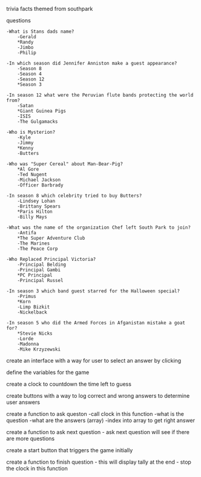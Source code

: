 trivia facts themed from southpark

questions

	-What is Stans dads name?
		-Gerald
		*Randy
		-Jimbo
		-Philip

	-In which season did Jennifer Anniston make a guest appearance?
		-Season 8
		-Season 4
		-Season 12
		*Season 3

	-In season 12 what were the Peruvian flute bands protecting the world from?
		-Satan
		*Giant Guinea Pigs
		-ISIS
		-The Gulgamacks

	-Who is Mysterion?
		-Kyle
		-Jimmy
		*Kenny
		-Butters

	-Who was "Super Cereal" about Man-Bear-Pig?
		*Al Gore
		-Ted Nugent
		-Michael Jackson
		-Officer Barbrady

	-In season 8 which celebrity tried to buy Butters?
		-Lindsey Lohan
		-Brittany Spears
		*Paris Hilton
		-Billy Mays

	-What was the name of the organization Chef left South Park to join?
		-Antifa
		*The Super Adventure Club
		-The Marines
		-The Peace Corp

	-Who Replaced Principal Victoria?
		-Principal Belding
		-Principal Gambi
		*PC Principal
		-Principal Russel

	-In season 3 which band guest starred for the Halloween special?
		-Primus
		*Korn
		-Limp Bizkit
		-Nickelback

	-In season 5 who did the Armed Forces in Afganistan mistake a goat for?
		*Stevie Nicks
		-Lorde
		-Madonna
		-Mike Krzyzewski

create an interface with a way for user to select an answer by clicking

define the variables for the game

create a clock to countdown the time left to guess

create buttons with a way to log correct and wrong answers to determine user answers

create a function to ask queston 
	-call clock in this function
	-what is the question
	-what are the answers (array)
	-index into array to get right answer


create a function to ask next question
	- ask next question will see if there are more questions 
	
create a start button that triggers the game initially

create a function to finish question
	- this will display tally at the end
	- stop the clock in this function


